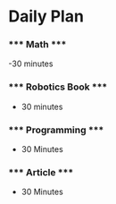 # Daily Plan
### *** Math *** 
  -30 minutes 
### *** Robotics Book ***
  - 30 minutes

### *** Programming ***
  - 30 Minutes
  
### *** Article ***
  - 30 Minutes
  

